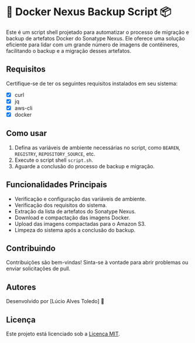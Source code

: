 # 🐳 Docker Nexus Backup Script 📦

Este é um script shell projetado para automatizar o processo de migração e backup de artefatos Docker do Sonatype Nexus. Ele oferece uma solução eficiente para lidar com um grande número de imagens de contêineres, facilitando o backup e a migração desses artefatos.

## Requisitos

Certifique-se de ter os seguintes requisitos instalados em seu sistema:
- [x] curl
- [x] jq
- [x] aws-cli
- [x] docker

## Como usar

1. Defina as variáveis de ambiente necessárias no script, como `BEAREN`, `REGISTRY`, `REPOSITORY_SOURCE`, etc.
2. Execute o script shell `script.sh`.
3. Aguarde a conclusão do processo de backup e migração.

## Funcionalidades Principais

- Verificação e configuração das variáveis de ambiente.
- Verificação dos requisitos do sistema.
- Extração da lista de artefatos do Sonatype Nexus.
- Download e compactação das imagens Docker.
- Upload das imagens compactadas para o Amazon S3.
- Limpeza do sistema após a conclusão do backup.

## Contribuindo

Contribuições são bem-vindas! Sinta-se à vontade para abrir problemas ou enviar solicitações de pull.

## Autores

Desenvolvido por [Lúcio Alves Toledo] 🚀

## Licença

Este projeto está licenciado sob a [Licença MIT](LICENSE).

